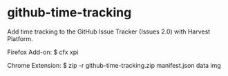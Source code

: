 github-time-tracking
====================

Add time tracking to the GitHub Issue Tracker (Issues 2.0) with Harvest Platform.

Firefox Add-on:
$ cfx xpi

Chrome Extension:
$ zip -r github-time-tracking.zip manifest.json data img
